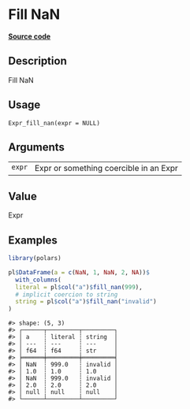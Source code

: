 

# Fill NaN

[**Source code**](https://github.com/pola-rs/r-polars/tree/8387e0a88c6889e6449b053999aada405c241066/R/expr__expr.R#L1674)

## Description

Fill NaN

## Usage

<pre><code class='language-R'>Expr_fill_nan(expr = NULL)
</code></pre>

## Arguments

<table>
<tr>
<td style="white-space: nowrap; font-family: monospace; vertical-align: top">
<code id="Expr_fill_nan_:_expr">expr</code>
</td>
<td>
Expr or something coercible in an Expr
</td>
</tr>
</table>

## Value

Expr

## Examples

``` r
library(polars)

pl$DataFrame(a = c(NaN, 1, NaN, 2, NA))$
  with_columns(
  literal = pl$col("a")$fill_nan(999),
  # implicit coercion to string
  string = pl$col("a")$fill_nan("invalid")
)
```

    #> shape: (5, 3)
    #> ┌──────┬─────────┬─────────┐
    #> │ a    ┆ literal ┆ string  │
    #> │ ---  ┆ ---     ┆ ---     │
    #> │ f64  ┆ f64     ┆ str     │
    #> ╞══════╪═════════╪═════════╡
    #> │ NaN  ┆ 999.0   ┆ invalid │
    #> │ 1.0  ┆ 1.0     ┆ 1.0     │
    #> │ NaN  ┆ 999.0   ┆ invalid │
    #> │ 2.0  ┆ 2.0     ┆ 2.0     │
    #> │ null ┆ null    ┆ null    │
    #> └──────┴─────────┴─────────┘
